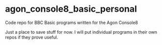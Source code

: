 # agon_console8_basic_personal
Code repo for BBC Basic programs written for the Agon Console8

Just a place to save stuff for now.
I will put individual programs in their own repos if they prove useful.

